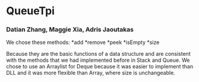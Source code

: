# QueueTpi
### Datian Zhang, Maggie Xia, Adris Jaoutakas

We chose these methods:
*add
*remove
*peek
*isEmpty
*size 

Because they are the basic functions of a data structure and are consistent with the methods that we had implemented before in Stack and Queue.
We chose to use an Arraylist for Deque because it was easier to implement than DLL and it was more flexible than Array, where size is unchangeable.

